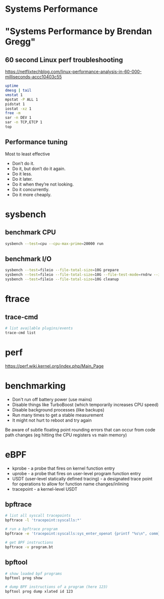 # Systems Performance
# "Systems Performance by Brendan Gregg"

## 60 second Linux perf troubleshooting

<https://netflixtechblog.com/linux-performance-analysis-in-60-000-milliseconds-accc10403c55>

```bash
uptime
dmesg | tail
vmstat 1
mpstat -P ALL 1
pidstat 1
iostat -xz 1
free -m
sar -n DEV 1
sar -n TCP,ETCP 1
top
```

## Performance tuning

Most to least effective

* Don’t do it.
* Do it, but don’t do it again.
* Do it less.
* Do it later.
* Do it when they’re not looking.
* Do it concurrently.
* Do it more cheaply.
# sysbench

## benchmark CPU

```bash
sysbench --test=cpu --cpu-max-prime=20000 run
```

## benchmark I/O
 
```bash
sysbench --test=fileio --file-total-size=10G prepare
sysbench --test=fileio --file-total-size=10G --file-test-mode=rndrw --init-rnd=on --max-time=300 --max_requests=0 run
sysbench --test=fileio --file-total-size=10G cleanup
```

# ftrace

## trace-cmd

```bash
# list available plugins/events
trace-cmd list
```
# perf

<https://perf.wiki.kernel.org/index.php/Main_Page>

# benchmarking

* Don't run off battery power (use mains)
* Disable things like TurboBoost (which temporarily increases CPU speed)
* Disable background processes (like backups)
* Run many times to get a stable measurement
* It might not hurt to reboot and try again

Be aware of subtle floating point rounding errors that can occur from code path
changes (eg hitting the CPU registers vs main memory)

# eBPF

- kprobe - a probe that fires on kernel function entry
- uprobe - a probe that fires on user-level program function entry
- USDT (user-level statically defined tracing) - a designated trace point for operations to allow for function name changes/inlining
- tracepoint - a kernel-level USDT

## bpftrace

```bash
# list all syscall tracepoints
bpftrace -l 'tracepoint:syscalls:*'

# run a bpftrace program
bpftrace -e 'tracepoint:syscalls:sys_enter_openat {printf "%s\n", comm}'

# get BPF instructions
bpftrace -v program.bt
```

## bpftool

```bash
# show loaded bpf programs
bpftool prog show

# dump BPF instructions of a program (here 123)
bpftool prog dump xlated id 123
```
